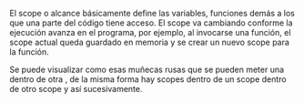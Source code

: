 El scope o alcance básicamente define las variables, 
funciones demás a los que una parte del código tiene acceso. 
El scope va cambiando conforme la ejecución avanza en el programa, por ejemplo, al invocarse una función,
 el scope actual queda guardado en memoria y se crear un nuevo scope para la función.

Se puede visualizar como esas muñecas rusas que se pueden meter una dentro de otra
, de la misma forma hay scopes dentro de un scope dentro de otro scope y así sucesivamente.

